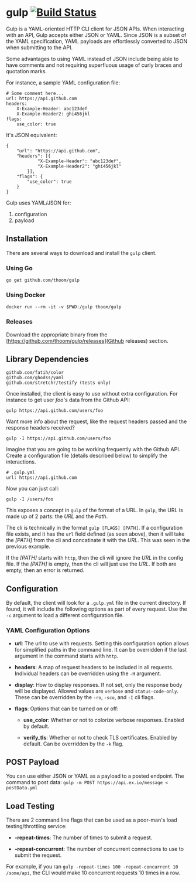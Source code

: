 # gulp [![Build Status](https://travis-ci.org/thoom/gulp.svg?branch=master)](https://travis-ci.org/thoom/gulp)

Gulp is a YAML-oriented HTTP CLI client for JSON APIs. When interacting with an API, Gulp accepts
either JSON or YAML. Since JSON is a subset of the YAML specification, YAML payloads are effortlessly
converted to JSON when submitting to the API.

Some advantages to using YAML instead of JSON include being able to have comments 
and not requiring superfluous usage of curly braces and quotation marks.

For instance, a sample YAML configuration file:

	# Some comment here...
	url: https://api.github.com
	headers:
		X-Example-Header: abc123def
		X-Example-Header2: ghi456jkl
	flags:
		use_color: true

It's JSON equivalent:

	{
		"url": "https://api.github.com",
		"headers": [{
				"X-Example-Header": "abc123def",
				"X-Example-Header2": "ghi456jkl"
			}],
		"flags": {
			"use_color": true
		}
	}

Gulp uses YAML/JSON for:

1. configuration
2. payload

## Installation

There are several ways to download and install the `gulp` client.

### Using Go

	go get github.com/thoom/gulp

### Using Docker

	docker run --rm -it -v $PWD:/gulp thoom/gulp

### Releases

Download the appropriate binary from the [https://github.com/thoom/gulp/releases](Github releases) section.

## Library Dependencies

	github.com/fatih/color
	github.com/ghodss/yaml
	github.com/stretchr/testify (tests only)


Once installed, the client is easy to use without extra configuration. 
For instance to get user _foo_'s data from the Github API:

	gulp https://api.github.com/users/foo

Want more info about the request, like the request headers passed and the response headers received?

	gulp -I https://api.github.com/users/foo

Imagine that you are going to be working frequently with the Github API. 
Create a configuration file (details described below) to simplify the interactions.

	# .gulp.yml
	url: https://api.github.com

Now you can just call:

	gulp -I /users/foo

This exposes a concept in `gulp` of the format of a URL. In `gulp`, the URL is made up 
of 2 parts: the _URL_ and the _Path_.

The cli is technically in the format `gulp [FLAGS] [PATH]`. If a configuration file exists,
and it has the `url` field defined (as seen above), then it will take the _[PATH]_ from the 
cli and concatinate it with the _URL_. This was seen in the previous example.

If the _[PATH]_ starts with `http`, then the cli will ignore the _URL_ in the config file.
If the _[PATH]_ is empty, then the cli will just use the _URL_.
If both are empty, then an error is returned.

## Configuration

By default, the client will look for a `.gulp.yml` file in the current directory. 
If found, it will include the following options as part of every request. 
Use the `-c` argument to load a different configuration file.

### YAML Configuration Options

* __url__: The url to use with requests. 
	Setting this configuration option allows for simplified paths in the command line.
	It can be overridden if the last argument in the command starts with `http`.  

* __headers__: A map of request headers to be included in all requests. 
	Individual headers can be overridden using the `-H` argument.

* __display__: How to display responses.
	If not set, only the response body will be displayed.
	Allowed values are `verbose` and `status-code-only`.
	These can be overridden by the `-ro`, `-sco`, and `-I` cli flags. 

* __flags__: Options that can be turned on or off:
  * __use_color__: Whether or not to colorize verbose responses. Enabled by default.

  * __verify_tls__: Whether or not to check TLS certificates. Enabled by default. Can be overridden by the `-k` flag.

## POST Payload

You can use either JSON or YAML as a payload to a posted endpoint.
The command to post data: `gulp -m POST https://api.ex.io/message < postData.yml`

## Load Testing

There are 2 command line flags that can be used as a poor-man's load testing/throttling service:

 * __-repeat-times__: The number of times to submit a request.

 * __-repeat-concurrent__: The number of concurrent connections to use to submit the request.

 For example, if you ran `gulp -repeat-times 100 -repeat-concurrent 10 /some/api`, 
 the CLI would make 10 concurrent requests 10 times in a row.  

    
